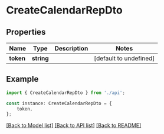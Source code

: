 # CreateCalendarRepDto


## Properties

Name | Type | Description | Notes
------------ | ------------- | ------------- | -------------
**token** | **string** |  | [default to undefined]

## Example

```typescript
import { CreateCalendarRepDto } from './api';

const instance: CreateCalendarRepDto = {
    token,
};
```

[[Back to Model list]](../README.md#documentation-for-models) [[Back to API list]](../README.md#documentation-for-api-endpoints) [[Back to README]](../README.md)
